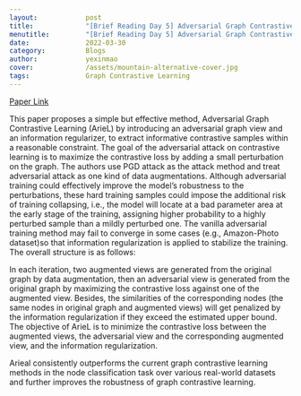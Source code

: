 ```yaml
---
layout:            post
title:             "[Brief Reading Day 5] Adversarial Graph Contrastive Learning with Information Regularization"
menutitle:         "[Brief Reading Day 5] Adversarial Graph Contrastive Learning with Information Regularization"
date:              2022-03-30
category:          Blogs
author:            yexinmao
cover:             /assets/mountain-alternative-cover.jpg
tags:              Graph Contrastive Learning
---
```


[Paper Link](https://arxiv.org/abs/2202.06491)

This paper proposes a simple but effective method, Adversarial Graph Contrastive Learning (ArieL) by introducing an adversarial graph view and an information regularizer, to extract informative contrastive samples within a reasonable constraint. The goal of the adversarial attack on contrastive learning is to maximize the contrastive loss by adding a small perturbation on the graph. The authors use PGD attack as the attack method and treat adversarial attack as one kind of data augmentations. Although adversarial training could effectively improve the model’s robustness to the perturbations, these hard training samples could impose the additional risk of training collapsing, i.e., the model will locate at a bad parameter area at the early stage of the training, assigning higher probability to a highly perturbed sample than a mildly perturbed one. The vanilla adversarial training method may fail to converge in some cases (e.g., Amazon-Photo dataset)so that information regularization is applied to stabilize the training. The overall structure is as follows:

In each iteration, two augmented views are generated from the original graph by data augmentation, then an adversarial view is generated from the original graph by maximizing the contrastive loss against one of the augmented view. Besides, the similarities of the corresponding nodes (the same nodes in original graph and augmented views) will get penalized by the information regularization if they exceed the estimated upper bound. The objective of ArieL is to minimize the contrastive loss between the augmented views, the adversarial view and the corresponding augmented view, and the information regularization.

Arieal consistently outperforms the current graph contrastive learning methods in the node classification task over various real-world datasets and further improves the robustness of graph contrastive learning.
